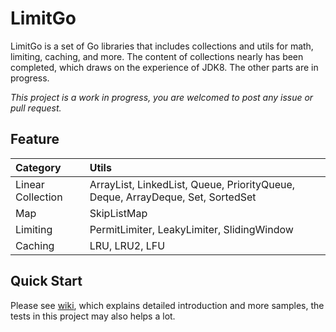 # LimitGo

LimitGo is a set of Go libraries that includes collections and utils for math, limiting, caching, and more. The content of collections nearly has been completed, which draws on the experience of JDK8. The other parts are in progress.

*This project is a work in progress, you are welcomed to post any issue or pull request.*

## Feature

| Category | Utils |
| :- | :- |
| Linear Collection | ArrayList, LinkedList, Queue, PriorityQueue, Deque, ArrayDeque, Set, SortedSet |
| Map | SkipListMap |
| Limiting | PermitLimiter, LeakyLimiter, SlidingWindow |
| Caching | LRU, LRU2, LFU |

## Quick Start

Please see [wiki](https://github.com/Augustvic/LimitGo/wiki), which explains detailed introduction and more samples, the tests in this project may also helps a lot.